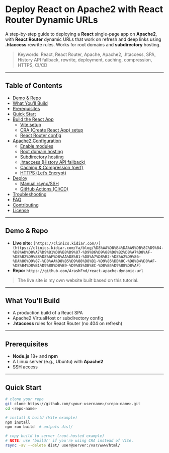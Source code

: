 # Deploy React on Apache2 with React Router Dynamic URLs

A step-by-step guide to deploying a **React** single-page app on **Apache2**, with **React Router** dynamic URLs that work on refresh and deep links using **.htaccess** rewrite rules. Works for root domains and **subdirectory** hosting.

> Keywords: React, React Router, Apache, Apache2, .htaccess, SPA, History API fallback, rewrite, deployment, caching, compression, HTTPS, CI/CD

---

## Table of Contents
- [Demo & Repo](#demo--repo)
- [What You’ll Build](#what-youll-build)
- [Prerequisites](#prerequisites)
- [Quick Start](#quick-start)
- [Build the React App](#build-the-react-app)
  - [Vite setup](#vite-setup)
  - [CRA (Create React App) setup](#cra-create-react-app-setup)
  - [React Router config](#react-router-config)
- [Apache2 Configuration](#apache2-configuration)
  - [Enable modules](#enable-modules)
  - [Root domain hosting](#root-domain-hosting)
  - [Subdirectory hosting](#subdirectory-hosting)
  - [.htaccess (History API fallback)](#htaccess-history-api-fallback)
  - [Caching & Compression (perf)](#caching--compression-perf)
  - [HTTPS (Let’s Encrypt)](#https-lets-encrypt)
- [Deploy](#deploy)
  - [Manual rsync/SSH](#manual-rsyncssh)
  - [GitHub Actions (CI/CD)](#github-actions-cicd)
- [Troubleshooting](#troubleshooting)
- [FAQ](#faq)
- [Contributing](#contributing)
- [License](#license)

---

## Demo & Repo
- **Live site:** `[https://clinics.kidiar.com//](https://clinics.kidiar.com/fa/blog/%D8%AA%D8%B4%DA%A9%DB%8C%D9%84-%D8%AD%D8%A7%D9%81%D8%B8%D9%87-%D9%86%D9%88%D8%B2%D8%A7%D8%AF-%D8%B2%D9%88%D8%AF%D8%AA%D8%B1-%D8%A7%D8%B2-%D8%A2%D9%86-%DA%86%D9%87-%D8%AA%D8%B5%D9%88%D8%B1-%D9%85%DB%8C-%D8%B4%D8%AF-%D8%B4%D8%B1%D9%88%D8%B9-%D9%85%DB%8C-%D8%B4%D9%88%D8%AF)`
- **Repo:** `https://github.com/ArashFnd/react-apache-dynamic-url`

> The live site is my own website built based on this tutorial.

---

## What You’ll Build
- A production build of a React SPA
- Apache2 VirtualHost or subdirectory config
- **.htaccess** rules for React Router (no 404 on refresh)

---

## Prerequisites
- **Node.js** 18+ and **npm**
- A Linux server (e.g., Ubuntu) with **Apache2**
- SSH access

---

## Quick Start
```bash
# clone your repo
git clone https://github.com/<your-username>/<repo-name>.git
cd <repo-name>

# install & build (Vite example)
npm install
npm run build  # outputs dist/

# copy build to server (root-hosted example)
# NOTE: use 'build/' if you're using CRA instead of Vite.
rsync -av --delete dist/ user@server:/var/www/html/
